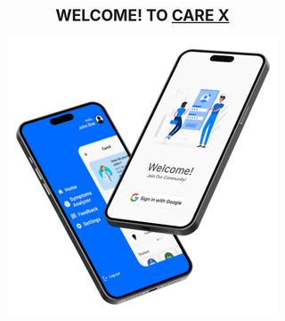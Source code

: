 # <div align="center">WELCOME! TO <a href="https://care-x.github.io/landing-page">CARE X</a></div>

<div align="center"><img src="welcome-page.png" height="500px"></div>
